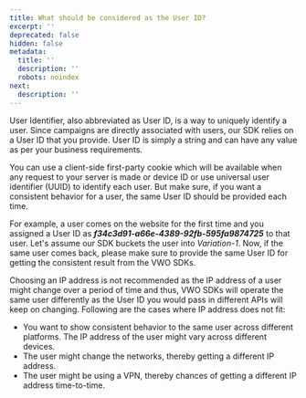 ```yaml
---
title: What should be considered as the User ID?
excerpt: ''
deprecated: false
hidden: false
metadata:
  title: ''
  description: ''
  robots: noindex
next:
  description: ''
---
```

User Identifier, also abbreviated as User ID, is a way to uniquely identify a user. Since campaigns are directly associated with users, our SDK relies on a User ID that you provide. User ID is simply a string and can have any value as per your business requirements.

You can use a client-side first-party cookie which will be available when any request to your server is made or device ID or use universal user identifier (UUID) to identify each user. But make sure, if you want a consistent behavior for a user, the same User ID should be provided each time.

For example, a user comes on the website for the first time and you assigned a User ID as ***f34c3d91-a66e-4389-92fb-595fa9874725*** to that user. Let's assume our SDK buckets the user into *Variation-1*. Now, if the same user comes back, please make sure to provide the same User ID for getting the consistent result from the VWO SDKs.

Choosing an IP address is not recommended as the IP address of a user might change over a period of time and thus, VWO SDKs will operate the same user differently as the User ID you would pass in different APIs will keep on changing. Following are the cases where IP address does not fit:

* You want to show consistent behavior to the same user across different platforms. The IP address of the user might vary across different devices.
* The user might change the networks, thereby getting a different IP address.
* The user might be using a VPN, thereby chances of getting a different IP address time-to-time.